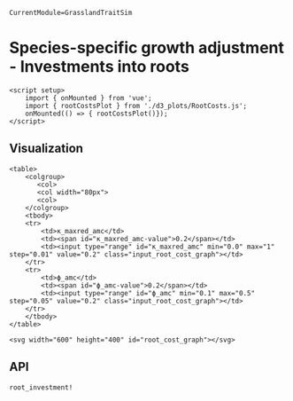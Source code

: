 ```@meta
CurrentModule=GrasslandTraitSim
```

# Species-specific growth adjustment - Investments into roots

```@raw html
<script setup>
    import { onMounted } from 'vue';
    import { rootCostsPlot } from './d3_plots/RootCosts.js';
    onMounted(() => { rootCostsPlot()});
</script>
```


## Visualization

```@raw html
<table>
    <colgroup>
       <col>
       <col width="80px">
       <col>
    </colgroup>
    <tbody>
    <tr>
        <td>κ_maxred_amc</td>
        <td><span id="κ_maxred_amc-value">0.2</span></td>
        <td><input type="range" id="κ_maxred_amc" min="0.0" max="1" step="0.01" value="0.2" class="input_root_cost_graph"></td>
    </tr>
    <tr>
        <td>ϕ_amc</td>
        <td><span id="ϕ_amc-value">0.2</span></td>
        <td><input type="range" id="ϕ_amc" min="0.1" max="0.5" step="0.05" value="0.2" class="input_root_cost_graph"></td>
    </tr>
    </tbody>
</table>

<svg width="600" height="400" id="root_cost_graph"></svg>
```


## API

```@docs	
root_investment!
```
